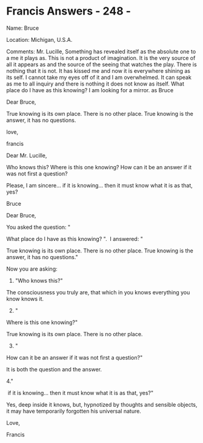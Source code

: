 # Francis Answers - 248 - 

Name: Bruce   

Location: Michigan, U.S.A.   

Comments: Mr. Lucille, Something has revealed itself as the absolute one to a me it plays as. This is not a product of imagination. It is the very source of all it appears as and the source of the seeing that watches the play. There is nothing that it is not. It has kissed me and now it is everywhere shining as its self. I cannot take my eyes off of it and I am overwhelmed. It can speak as me to all inquiry and there is nothing it does not know as itself. What place do I have as this knowing? I am looking for a mirror. as Bruce

Dear Bruce,

True knowing is its own place. There is no other place. True knowing is the answer, it has no questions.

love,

francis

Dear Mr. Lucille, 

Who knows this? Where is this one knowing? How can it be an answer if it was not first a question?

Please, I am sincere... if it is knowing... then it must know what it is as that, yes? 

Bruce

Dear Bruce,

You asked the question: "

What place do I have as this knowing? ".  I answered: "

True knowing is its own place. There is no other place. True knowing is the answer, it has no questions."

Now you are asking:

1. "Who knows this?" 

The consciousness you truly are, that which in you knows everything you know knows it.

2. "

Where is this one knowing?"

True knowing is its own place. There is no other place.

3. "

How can it be an answer if it was not first a question?"

It is both the question and the answer.

4."

 if it is knowing... then it must know what it is as that, yes?" 

Yes, deep inside it knows, but, hypnotized by thoughts and sensible objects, it may have temporarily forgotten his universal nature.

Love,

Francis

